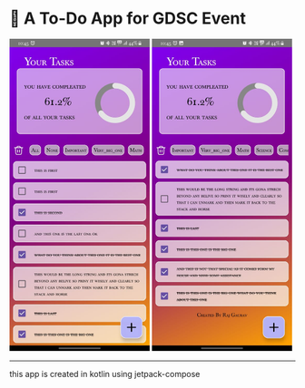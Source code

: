 # 📱 A To-Do App for GDSC Event
<img src="home_page.jpeg" width=49%, style="border-radius=10px">
<img src="scroled_page.jpeg" width = 49%>
<hr>
this app is created in kotlin using jetpack-compose
